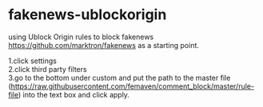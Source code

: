 # fakenews-ublockorigin
using Ublock Origin rules to block fakenews https://github.com/marktron/fakenews as a starting point. 

1.click settings <br>
2.click third party filters <BR>
3.go to the bottom under custom and put the path to the master file (https://raw.githubusercontent.com/femaven/comment_block/master/rule-file) into the text box and click apply. 
